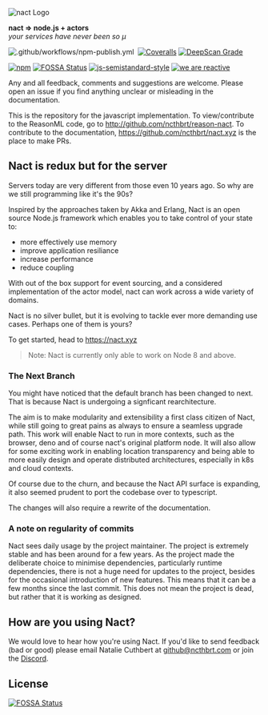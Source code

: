 ![nact Logo](https://raw.githubusercontent.com/ncthbrt/nact/master/assets/logo.svg?sanitize=true)

**nact ⇒ node.js + actors**\
*your services have never been so µ*

<!-- Badges -->
![.github/workflows/npm-publish.yml](https://github.com/ncthbrt/nact/workflows/.github/workflows/npm-publish.yml/badge.svg)&nbsp; [![Coveralls](https://img.shields.io/coveralls/ncthbrt/nact.svg?style=flat-square)]() [![DeepScan Grade](https://deepscan.io/api/projects/908/branches/1863/badge/grade.svg)](https://deepscan.io/dashboard/#view=project&pid=908&bid=1863)

[![npm](https://img.shields.io/npm/v/nact.svg?style=flat-square)](https://www.npmjs.com/package/nact) [![FOSSA Status](https://app.fossa.io/api/projects/git%2Bgithub.com%2Fncthbrt%2Fnact.svg?type=shield)](https://app.fossa.io/projects/git%2Bgithub.com%2Fncthbrt%2Fnact?ref=badge_shield) [![js-semistandard-style](https://img.shields.io/badge/code%20style-semistandard-blue.svg?style=flat-square)](https://github.com/Flet/semistandard) [![we are reactive](https://img.shields.io/badge/we_are-reactive-blue.svg?style=flat-square)](https://www.reactivemanifesto.org/)

Any and all feedback, comments and suggestions are welcome. Please open an issue if you
find anything unclear or misleading in the documentation. 

This is the repository for the javascript implementation. To view/contribute to the ReasonML code, go to http://github.com/ncthbrt/reason-nact. To contribute to the documentation, https://github.com/ncthbrt/nact.xyz is the place to make PRs.

## Nact is redux but for the server

Servers today are very different from those even 10 years ago. So why are we still programming like it's the 90s?

Inspired by the approaches taken by Akka and Erlang, Nact is an open source Node.js framework which enables you to take control of your state to:
         
- more effectively use memory
- improve application resiliance
- increase performance
- reduce coupling 

With out of the box support for event sourcing, and a considered implementation of the actor model, nact can work across a wide variety of domains.

Nact is no silver bullet, but it is evolving to tackle ever more demanding use cases. Perhaps one of them is yours?

To get started, head to https://nact.xyz

> Note: Nact is currently only able to work on Node 8 and above.

### The Next Branch
You might have noticed that the default branch has been changed to next. That is because Nact is undergoing a signficant rearchitecture. 

The aim is to make modularity and extensibility a first class citizen of Nact, while still going to great pains as always to ensure a seamless upgrade path. This work will enable Nact to run in more contexts, such as the browser, deno and of course nact's original platform node. It will also allow for some exciting work in enabling location transparency and being able to more easily design and operate distributed architectures, especially in k8s and cloud contexts.

Of course due to the churn, and because the Nact API surface is expanding, it also seemed prudent to port the codebase over to typescript. 

The changes will also require a rewrite of the documentation. 

### A note on regularity of commits
Nact sees daily usage by the project maintainer. The project is extremely stable and has been around for a few years. As the project made the deliberate choice to minimise dependencies, particularly runtime dependencies, there is not a huge need for updates to the project, besides for the occasional introduction of new features. This means that it can be a few months since the last commit. This does not mean the project is dead, but rather that it is working as designed.  

## How are you using Nact?
We would love to hear how you're using Nact. If you'd like to send feedback (bad or good) please email Natalie Cuthbert at github@ncthbrt.com or join the [Discord](https://nact.xyz/en_uk/community).

## License
[![FOSSA Status](https://app.fossa.io/api/projects/git%2Bgithub.com%2Fncthbrt%2Fnact.svg?type=large)](https://app.fossa.io/projects/git%2Bgithub.com%2Fncthbrt%2Fnact?ref=badge_large)
